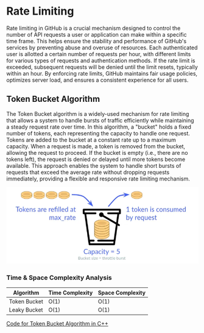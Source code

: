 # Rate Limiting

Rate limiting in GitHub is a crucial mechanism designed to control the number of API requests a user or application can make within a specific time frame. This helps ensure the stability and performance of GitHub's services by preventing abuse and overuse of resources. Each authenticated user is allotted a certain number of requests per hour, with different limits for various types of requests and authentication methods. If the rate limit is exceeded, subsequent requests will be denied until the limit resets, typically within an hour. By enforcing rate limits, GitHub maintains fair usage policies, optimizes server load, and ensures a consistent experience for all users.

## Token Bucket Algorithm

The Token Bucket algorithm is a widely-used mechanism for rate limiting that allows a system to handle bursts of traffic efficiently while maintaining a steady request rate over time. In this algorithm, a "bucket" holds a fixed number of tokens, each representing the capacity to handle one request. Tokens are added to the bucket at a constant rate up to a maximum capacity. When a request is made, a token is removed from the bucket, allowing the request to proceed. If the bucket is empty (i.e., there are no tokens left), the request is denied or delayed until more tokens become available. This approach enables the system to handle short bursts of requests that exceed the average rate without dropping requests immediately, providing a flexible and responsive rate limiting mechanism.

![](./Images/token_bucket.webp)

### Time & Space Complexity Analysis

| Algorithm        | Time Complexity | Space Complexity |
|------------------|-----------------|------------------|
| Token Bucket     | O(1)            | O(1)             |
| Leaky Bucket     | O(1)            | O(1)             |

[Code for Token Bucket Algorithm in C++](../codes/bucket_code.cpp)